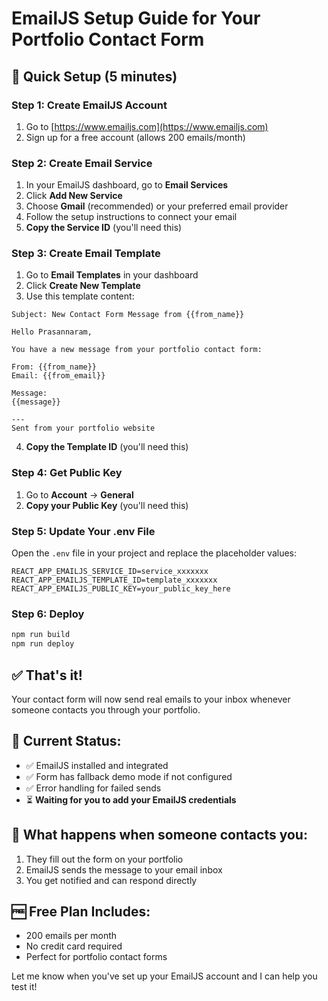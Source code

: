 # EmailJS Setup Guide for Your Portfolio Contact Form

## 🚀 Quick Setup (5 minutes)

### Step 1: Create EmailJS Account
1. Go to [https://www.emailjs.com](https://www.emailjs.com)
2. Sign up for a free account (allows 200 emails/month)

### Step 2: Create Email Service
1. In your EmailJS dashboard, go to **Email Services**
2. Click **Add New Service**
3. Choose **Gmail** (recommended) or your preferred email provider
4. Follow the setup instructions to connect your email
5. **Copy the Service ID** (you'll need this)

### Step 3: Create Email Template
1. Go to **Email Templates** in your dashboard
2. Click **Create New Template**
3. Use this template content:

```
Subject: New Contact Form Message from {{from_name}}

Hello Prasannaram,

You have a new message from your portfolio contact form:

From: {{from_name}}
Email: {{from_email}}

Message:
{{message}}

---
Sent from your portfolio website
```

4. **Copy the Template ID** (you'll need this)

### Step 4: Get Public Key
1. Go to **Account** → **General**
2. **Copy your Public Key** (you'll need this)

### Step 5: Update Your .env File
Open the `.env` file in your project and replace the placeholder values:

```env
REACT_APP_EMAILJS_SERVICE_ID=service_xxxxxxx
REACT_APP_EMAILJS_TEMPLATE_ID=template_xxxxxxx
REACT_APP_EMAILJS_PUBLIC_KEY=your_public_key_here
```

### Step 6: Deploy
```bash
npm run build
npm run deploy
```

## ✅ That's it! 

Your contact form will now send real emails to your inbox whenever someone contacts you through your portfolio.

## 🔧 Current Status:
- ✅ EmailJS installed and integrated
- ✅ Form has fallback demo mode if not configured
- ✅ Error handling for failed sends
- ⏳ **Waiting for you to add your EmailJS credentials**

## 📧 What happens when someone contacts you:
1. They fill out the form on your portfolio
2. EmailJS sends the message to your email inbox
3. You get notified and can respond directly

## 🆓 Free Plan Includes:
- 200 emails per month
- No credit card required
- Perfect for portfolio contact forms

Let me know when you've set up your EmailJS account and I can help you test it!
